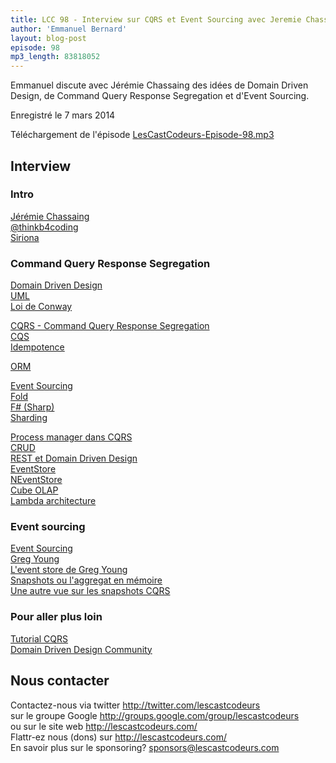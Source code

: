 ```yaml
---
title: LCC 98 - Interview sur CQRS et Event Sourcing avec Jeremie Chassaing
author: 'Emmanuel Bernard'
layout: blog-post
episode: 98
mp3_length: 83818052
---
```

Emmanuel discute avec Jérémie Chassaing des idées de Domain Driven Design, de Command Query Response Segregation et d'Event Sourcing.

Enregistré le 7 mars 2014

Téléchargement de l'épisode [LesCastCodeurs-Episode-98.mp3](http://traffic.libsyn.com/lescastcodeurs/LesCastCodeurs-Episode-98.mp3)  

## Interview

### Intro

[Jérémie Chassaing](thinkbeforecoding.com)  
[@thinkb4coding](https://twitter.com/thinkb4coding)  
[Siriona](http://site.availpro.com)  

### Command Query Response Segregation

[Domain Driven Design](https://en.wikipedia.org/wiki/Domain-driven_design)  
[UML](http://uml.org)  
[Loi de Conway](http://thinkbeforecoding.com/post/2013/12/17/Generalized-Conway-s-law)  

[CQRS - Command Query Response Segregation](http://cqrs.wordpress.com/about/)  
[CQS](https://en.wikipedia.org/wiki/Command-query_separation)  
[Idempotence](https://fr.wikipedia.org/wiki/Idempotence)  

[ORM](https://en.wikipedia.org/wiki/Object-relational_mapping)  

[Event Sourcing](http://codebetter.com/gregyoung/2010/02/20/why-use-event-sourcing/)  
[Fold](http://goo.gl/5JiXxL)  
[F# (Sharp)](http://goo.gl/zZwZ7a)  
[Sharding](http://goo.gl/N5Qqu7)  

[Process manager dans CQRS](http://msdn.microsoft.com/en-us/library/jj591569.aspx)  
[CRUD](http://en.wikipedia.org/wiki/Create,_read,_update_and_delete)  
[REST et Domain Driven Design](http://dddcommunity.org/library/webber_2011/)  
[EventStore](http://blog.jonathanoliver.com/cqrs-event-store/)  
[NEventStore](https://github.com/NEventStore/NEventStore/wiki)  
[Cube OLAP](https://en.wikipedia.org/wiki/OLAP_cube)  
[Lambda architecture](http://lambda-architecture.net)  

### Event sourcing

[Event Sourcing](http://codebetter.com/gregyoung/2010/02/20/why-use-event-sourcing/)  
[Greg Young](http://goodenoughsoftware.net)  
[L'event store de Greg Young](http://geteventstore.com)  
[Snapshots ou l'aggregat en mémoire](http://thinkbeforecoding.com/post/2010/02/25/Event-Sourcing-and-CQRS-Snapshots)  
[Une autre vue sur les snapshots CQRS](http://blog.jonathanoliver.com/event-sourcing-and-snapshots/)  

### Pour aller plus loin

[Tutorial CQRS](http://msdn.microsoft.com/en-us/library/jj554200.aspx)  
[Domain Driven Design Community](http://www.domaindrivendesign.org)  

## Nous contacter

Contactez-nous via twitter <http://twitter.com/lescastcodeurs>  
sur le groupe Google <http://groups.google.com/group/lescastcodeurs>  
ou sur le site web <http://lescastcodeurs.com/>  
Flattr-ez nous (dons) sur <http://lescastcodeurs.com/>  
En savoir plus sur le sponsoring? sponsors@lescastcodeurs.com

